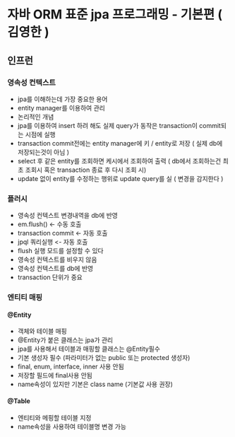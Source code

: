 
# 자바 ORM 표준 jpa 프로그래밍 - 기본편 ( 김영한 )
## 인프런
### 영속성 컨텍스트
- jpa를 이해하는데 가장 중요한 용어
- entity manager를 이용하여 관리
- 논리적인 개념
- jpa를 이용하여 insert 하려 해도 실제 query가 동작은 transaction이 commit되는 시점에 실행
- transaction commit전에는 entity manager에 키 / entity로 저장 ( 실제 db에 저장되는것이 아님 )
- select 후 같은 entity를 조회하면 케시에서 조회하여 출력 ( db에서 조회하는건 최초 조회시 혹은 transaction 종료 후 다시 조회 시)
- update 없이 entity를 수정하는 행위로 update query를 실 ( 변경을 감지한다 )

### 플러시
- 영속성 컨텍스트 변경내역을 db에 반영
- em.flush() <- 수동 호출
- transaction commit <- 자동 호출
- jpql 쿼리실행 <- 자동 호출
- flush 실행 모드를 설정할 수 있다
- 영속성 컨텍스트를 비우지 않음
- 영속성 컨텍스트를 db에 반영
- transaction 단위가 중요

### 엔티티 매핑
#### @Entity
- 객체와 테이블 매핑
- @Entity가 붙은 클래스는 jpa가 관리
- jpa를 사용해서 테이블과 매핑할 클래스는 @Entity필수
- 기본 생성자 필수 (파라미터가 없는 public 또는 protected 생성자)
- final, enum, interface, inner 사용 안됨
- 저장할 필드에 final사용 안됨
- name속성이 있지만 기본은 class name (기본값 사용 권장)
#### @Table
- 엔티티와 메핑할 테이블 지정
- name속성을 사용하여 테이블명 변경 가능
